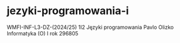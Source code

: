 # jezyki-programowania-i
WMFI-INF-L3-DZ-(2024/25) 1I2 Języki programowania
Pavlo Olizko
Informatyka (O) I rok
296805

